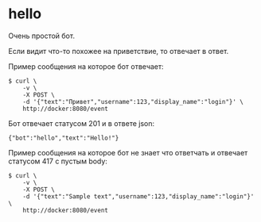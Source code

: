 # hello

Очень простой бот.

Если видит что-то похожее на приветствие, то отвечает в ответ.

Пример сообщения на которое бот отвечает:

    $ curl \
        -v \
        -X POST \
        -d '{"text":"Привет","username":123,"display_name":"login"}' \
        http://docker:8080/event

Бот отвечает статусом 201 и в ответе json:

    {"bot":"hello","text":"Hello!"}

Пример сообщения на которое бот не знает что ответчать и отвечает статусом 417
с пустым body:

    $ curl \
        -v \
        -X POST \
        -d '{"text":"Sample text","username":123,"display_name":"login"}' \
        http://docker:8080/event
